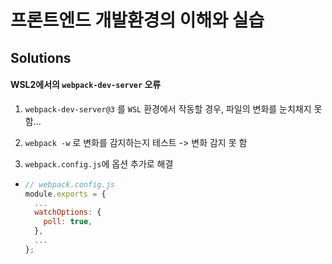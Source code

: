 # 프론트엔드 개발환경의 이해와 실습

## Solutions

#### WSL2에서의 `webpack-dev-server` 오류

1. `webpack-dev-server@3` 를 `WSL` 환경에서 작동할 경우, 파일의 변화를 눈치채지 못함...

2. `webpack -w` 로 변화를 감지하는지 테스트 -> 변화 감지 못 함

3. `webpack.config.js`에 옵션 추가로 해결
  - ```js
    // webpack.config.js
    module.exports = {
      ...
      watchOptions: {
        poll: true,
      },
      ...
    };

    ```
